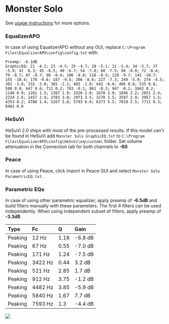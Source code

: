 # Monster Solo
See [usage instructions](https://github.com/jaakkopasanen/AutoEq#usage) for more options.

### EqualizerAPO
In case of using EqualizerAPO without any GUI, replace `C:\Program Files\EqualizerAPO\config\config.txt`
with:
```
Preamp: -6.1dB
GraphicEQ: 21 -4.2; 23 -4.5; 25 -4.7; 28 -5.1; 31 -5.4; 34 -5.7; 37 -5.9; 41 -6.3; 45 -6.5; 49 -6.7; 54 -7.0; 60 -7.5; 66 -8.0; 72 -8.4; 79 -8.7; 87 -8.7; 96 -8.4; 106 -8.0; 116 -8.5; 128 -9.7; 141 -10.7; 155 -10.4; 170 -9.6; 187 -9.5; 206 -8.6; 227 -7.3; 249 -5.9; 274 -4.5; 302 -3.8; 332 -3.0; 365 -2.1; 402 -1.0; 442 -0.0; 486 0.6; 535 0.8; 588 0.8; 647 0.6; 712 0.2; 783 -0.1; 861 -0.3; 947 -0.2; 1042 0.2; 1146 0.9; 1261 1.5; 1387 1.9; 1526 2.0; 1678 2.0; 1846 2.2; 2031 2.4; 2234 2.6; 2457 2.8; 2703 3.0; 2973 3.5; 3270 3.5; 3597 2.9; 3957 1.5; 4353 0.2; 4788 1.4; 5267 5.8; 5793 6.0; 6373 5.5; 7010 2.5; 7711 0.3; 8482 0.0
```

### HeSuVi
HeSuVi 2.0 ships with most of the pre-processed results. If this model can't be found in HeSuVi add
`Monster Solo GraphicEQ.txt` to `C:\Program Files\EqualizerAPO\config\HeSuVi\eq\custom\` folder.
Set volume attenuation in the Connection tab for both channels to **-60**

### Peace
In case of using Peace, click *Import* in Peace GUI and select `Monster Solo ParametricEQ.txt`.

### Parametric EQs
In case of using other parametric equalizer, apply preamp of **-6.5dB** and build filters manually
with these parameters. The first 4 filters can be used independently.
When using independent subset of filters, apply preamp of **-3.3dB**.

| Type    | Fc      |    Q | Gain    |
|:--------|:--------|:-----|:--------|
| Peaking | 12 Hz   | 1.18 | -6.8 dB |
| Peaking | 67 Hz   | 0.55 | -7.0 dB |
| Peaking | 171 Hz  | 1.24 | -7.5 dB |
| Peaking | 3422 Hz | 0.44 | 3.2 dB  |
| Peaking | 521 Hz  | 2.85 | 1.7 dB  |
| Peaking | 912 Hz  | 3.75 | -1.2 dB |
| Peaking | 4482 Hz | 3.85 | -5.9 dB |
| Peaking | 5840 Hz | 1.67 | 7.7 dB  |
| Peaking | 7593 Hz | 1.3  | -4.4 dB |

![](https://raw.githubusercontent.com/jaakkopasanen/AutoEq/master/results/headphonecom/sbaf-serious/Monster%20Solo/Monster%20Solo.png)